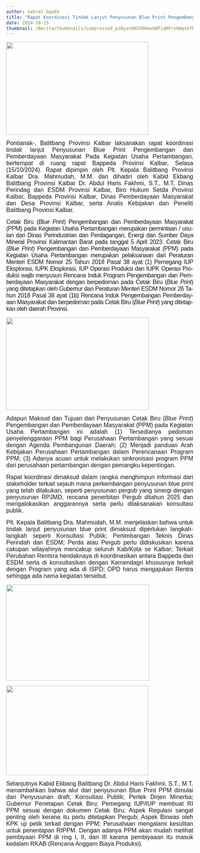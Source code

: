 ```yaml
---
author: sekret.bppkb
title: "Rapat Koordinasi Tindak Lanjut Penyusunan Blue Print Pengembangan dan Pemberdayaan Masyarakat Pada Kegiatan Usaha Pertambangan"
date: 2024-10-15
thumbnail: /Berita/thumbnails/compressed_pz0yxn8HJV8HavXWTiaMFrvkWqnkfRiUE14gAHNw.png
---
```

<p class="MsoNormal" style="margin-bottom: 0cm; text-align: justify; line-height: normal;"><span style="font-size: 12.0pt; font-family: 'Arial',sans-serif;"><img src="/images/A4iVAUsOIq8akGw8hIUg.png" width="383" height="250" alt="" /></span></p>
<p class="MsoNormal" style="margin-bottom: 0cm; text-align: justify; line-height: normal;"><span style="font-size: 12.0pt; font-family: 'Arial',sans-serif;">Pontianak-, Balitbang Provinsi Kalbar laksanakan rapat koordinasi tindak lanjut Penyusunan Blue Print Pengembangan dan Pemberdayaan Masyarakat Pada Kegiatan Usaha Pertambangan, bertempat di ruang rapat Bappeda Provinsi Kalbar, Selasa (15/10/2024). Rapat dipimpin oleh Plt. Kepala Balitbang Provinsi Kalbar Dra. Mahmudah, M.M. dan dihadiri oleh Kabid Ekbang Balitbang Provinsi Kalbar Dr. Abdul Haris Fakhmi, S.T., M.T, Dinas Perindag dan ESDM Provinsi Kalbar, Biro Hukum Setda Provinsi Kalbar, Bappeda Provinsi Kalbar, Dinas Pemberdayaan Masyarakat dan Desa Provinsi Kalbar, serta Analis Kebijakan dan Peneliti Balitbang Provinsi Kalbar.</span></p>
<p class="MsoNormal" style="margin-bottom: 0cm; text-align: justify; line-height: normal;"><span lang="SV" style="font-size: 12.0pt; font-family: 'Arial',sans-serif; letter-spacing: -.4pt; mso-ansi-language: SV;">Cetak Biru (<i>Blue Print</i>) Pengembangan dan Pemberdayaan Masyarakat (PPM) pada Kegiatan Usaha Pertambangan merupakan permintaan / usulan dari Dinas Perindustrian dan Perdagangan, Energi dan Sumber Daya Mineral Provinsi Kalimantan Barat pada tanggal 5 April 2023.</span><span lang="SV" style="font-size: 12.0pt; font-family: 'Arial',sans-serif;"> </span><span lang="SV" style="font-size: 12.0pt; font-family: 'Arial',sans-serif; letter-spacing: -.4pt; mso-ansi-language: SV;">Cetak Biru (<i>Blue Print</i>) Pengembangan dan Pemberdayaan Masyarakat (PPM) pada Kegiatan Usaha Pertambangan merupakan pelaksanaan dari Peraturan Menteri ESDM Nomor 25 Tahun 2018 Pasal 38 ayat (1) Pemegang IUP Eksplorasi, IUPK Eksplorasi, IUP Operasi Produksi dan IUPK Operasi Produksi wajib menyusun Rencana Induk Program Pengembangan dan Pemberdayaan Masyarakat dengan berpedoman pada Cetak Biru (<i>Blue Print</i>) yang ditetapkan oleh Gubernur dan Peraturan Menteri ESDM Nomor 26 Tahun 2018 Pasal 38 ayat (1b) Rencana Induk Pengembangan Pemberdayaan Masyarakat dan berpedoman pada Cetak Biru (<i>Blue Print</i>) yang ditetapkan oleh daerah Provinsi.</span></p>
<p class="MsoNormal" style="margin-bottom: 0cm; text-align: justify; line-height: normal;"><span style="font-size: 12.0pt; font-family: 'Arial',sans-serif;"><img src="/images/MpfNghuQMSDgVV4Dna4K.png" width="384" height="249" alt="" /></span></p>
<p class="MsoNormal" style="margin-bottom: 0cm; text-align: justify; line-height: normal;"><span style="font-size: 12.0pt; font-family: 'Arial',sans-serif;">Adapun Maksud dan Tujuan dari Penyusunan Cetak Biru (<i>Blue Print</i>) Pengembangan dan Pemberdayaan Masyarakat (PPM) pada Kegiatan Usaha Pertambangan ini adalah (1) Tersedianya pedoman penyelenggaraan PPM bagi Perusahaan Pertambangan yang sesuai dengan Agenda Pembangunan Daerah; (2) Menjadi panduan Arah Kebijakan Perusahaan Pertambangan dalam Perencanaan Program PPM; (3) Adanya acuan untuk melakukan sinkronisasi program PPM dari perusahaan pertambangan dengan pemangku kepentingan.</span></p>
<p class="MsoNormal" style="margin-bottom: 0cm; text-align: justify; line-height: normal;"><span style="font-size: 12.0pt; font-family: 'Arial',sans-serif;">Rapat koordinasi dimaksud dalam rangka menghimpun informasi dari stakeholder terkait sejauh mana perkembangan penyusunan blue print yang telah dilakukan, seperti penyusunan pergub yang sinergi dengan penyusunan RPJMD, rencana penerbitan Pergub ditahun 2025 dan mengalokasikan anggarannya serta perlu dilaksanakan konsultasi publik.</span></p>
<p class="MsoNormal" style="margin-bottom: 0cm; text-align: justify; line-height: normal;"><span style="font-size: 12.0pt; font-family: 'Arial',sans-serif;">Plt. Kepala Balitbang Dra. Mahmudah, M.M. menjelaskan bahwa untuk tindak lanjut penyusunan blue print dimaksud diperlukan langkah-langkah seperti Konsultasi Publik; Pertimbangan Teknis Dinas Perindah dan ESDM; Perda atau Pergub perlu didiskusikan karena cakupan wilayahnya mencakup seluruh Kab/Kota se Kalbar; Terkait Perubahan Rentsra hendaknaya di koordinasikan antara Bappeda dan ESDM serta di konsultasikan dengan Kemendagri khususnya terkait dengan Program yang ada di ISPD; OPD harus mengajukan Rentra sehingga ada nama kegiatan tersebut.<o:p></o:p></span></p>
<p class="MsoNormal" style="margin-bottom: 0cm; text-align: justify; line-height: normal;"><span style="font-size: 12.0pt; font-family: 'Arial',sans-serif;"><img src="/images/bGOW4vzrPhmdCASr5Nu9.png" width="385" height="258" alt="" /></span></p>
<p class="MsoNormal" style="margin-bottom: 0cm; text-align: justify; line-height: normal;"><span style="font-size: 12.0pt; font-family: 'Arial',sans-serif;"><img src="/images/pSQUaY8AsEd31ja46OHy.png" width="383" height="241" alt="" /></span></p>
<p class="MsoNormal" style="margin-bottom: 0cm; text-align: justify; line-height: normal;"><span style="font-size: 12.0pt; font-family: 'Arial',sans-serif;">Selanjutnya Kabid Ekbang Balitbang Dr. Abdul Haris Fakhmi, S.T., M.T. menambahkan bahwa alur dari penyusunan Blue Print PPM dimulai dari Penyusunan draft; Konsultasi Publik; Pertek Dirjen Minerba; Gubernur Penetapan Cetak Biru; Pemegang IUP/IUP membuat RI PPM sesuai dengan dokumen Cetak Biru; Aspek Regulasi sangat penting oleh kerana itu perlu ditetapkan Pergub; Aspek Binwas oleh KPK uji petik terkait dengan PPM; Perusahaan mengalami kesulitan untuk penentapan RIPPM. Dengan adanya PPM akan mudah melihat pembiyaan PPM di ring I, II, dan III karena pembiyaaan itu masuk kedalam RKAB (Rencana Anggarn Biaya Produksi).<o:p></o:p></span></p>